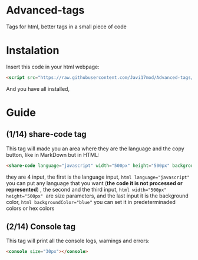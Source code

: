 # Advanced-tags
Tags for html, better tags in a small piece of code
# Instalation
Insert this code in your html webpage:
```html
<script src="https://raw.githubusercontent.com/Javi17mod/Advanced-tags/main/package.js"></script>
```
And you have all installed,
# Guide
## (1/14) share-code tag
This tag will made you an area where they are the language and the copy button, like in MarkDown but in HTML:
```html
<share-code language="javascript" width="500px" height="500px" backgroundColor="blue">Code</share-code>
```
they are 4 input, the first is the language input, ```html language="javascript" ``` you can put any language that you want (**the code it is not processed or represented**) , the second and the third input, ```html width="500px" height="500px" ```are size parameters, and the last input it is the background color, ```html backgroundColor="blue"``` you can set it in predeterminaded colors or hex colors
## (2/14) Console tag
This tag will print all the console logs, warnings and errors:
```html
<console size="30px"></console>
```

